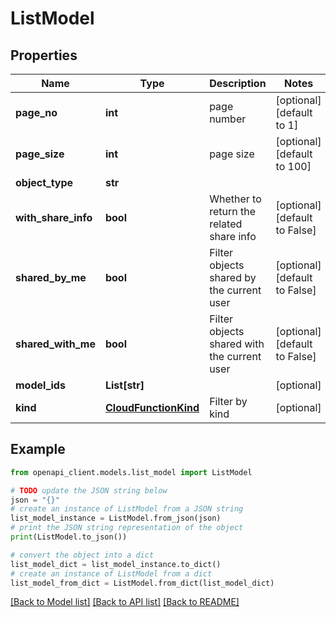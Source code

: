 # ListModel


## Properties

Name | Type | Description | Notes
------------ | ------------- | ------------- | -------------
**page_no** | **int** | page number | [optional] [default to 1]
**page_size** | **int** | page size | [optional] [default to 100]
**object_type** | **str** |  | 
**with_share_info** | **bool** | Whether to return the related share info | [optional] [default to False]
**shared_by_me** | **bool** | Filter objects shared by the current user | [optional] [default to False]
**shared_with_me** | **bool** | Filter objects shared with the current user | [optional] [default to False]
**model_ids** | **List[str]** |  | [optional] 
**kind** | [**CloudFunctionKind**](CloudFunctionKind.md) | Filter by kind | [optional] 

## Example

```python
from openapi_client.models.list_model import ListModel

# TODO update the JSON string below
json = "{}"
# create an instance of ListModel from a JSON string
list_model_instance = ListModel.from_json(json)
# print the JSON string representation of the object
print(ListModel.to_json())

# convert the object into a dict
list_model_dict = list_model_instance.to_dict()
# create an instance of ListModel from a dict
list_model_from_dict = ListModel.from_dict(list_model_dict)
```
[[Back to Model list]](../README.md#documentation-for-models) [[Back to API list]](../README.md#documentation-for-api-endpoints) [[Back to README]](../README.md)


